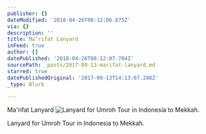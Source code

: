 ```yaml
---
publisher: {}
dateModified: '2018-04-26T08:12:06.875Z'
via: {}
description: ''
title: Ma’rifat Lanyard
inFeed: true
author: []
datePublished: '2018-04-26T08:12:07.704Z'
sourcePath: _posts/2017-09-13-marifat-lanyard.md
starred: true
datePublishedOriginal: '2017-09-13T14:13:07.288Z'
_type: Blurb

---
```

Ma'rifat Lanyard
![Lanyard for Umroh Tour in Indonesia to Mekkah.](https://the-grid-user-content.s3-us-west-2.amazonaws.com/07fee38f-4d89-4ed7-ad5e-e797ae445ae7.jpg)

Lanyard for Umroh Tour in Indonesia to Mekkah.